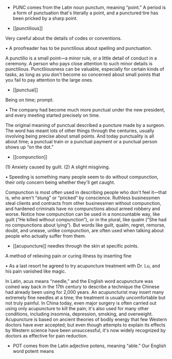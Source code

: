 - PUNC comes from the Latin noun punctum, meaning “point.” A period is a form of punctuation that's
literally a point, and a punctured tire has been pricked by a sharp point.

- [[punctilious]] 

 Very careful about the details of codes or conventions. 

• A proofreader has to be punctilious about spelling and punctuation. 

A punctilio is a small point—a minor rule, or a little detail of conduct in a ceremony. A person who
pays close attention to such minor details is punctilious. Punctiliousness can be valuable, especially
for certain kinds of tasks, as long as you don't become so concerned about small points that you fail to
pay attention to the large ones.

- [[punctual]] 

 Being on time; prompt. 

• The company had become much more punctual under the new president, and every meeting started
precisely on time. 

The original meaning of punctual described a puncture made by a surgeon. The word has meant lots
of other things through the centuries, usually involving being precise about small points. And today
punctuality is all about time; a punctual train or a punctual payment or a punctual person shows up
“on the dot.”

- [[compunction]] 

 (1) Anxiety caused by guilt. (2) A slight misgiving. 

•  Speeding  is  something  many  people  seem  to  do  without  compunction,  their  only  concern  being
whether they'll get caught. 

Compunction is most often used in describing people who don't feel it—that is, who aren't “stung” or
“pricked”  by  conscience.  Ruthless  businessmen  steal  clients  and  contracts  from  other  businessmen
without compunction, and hardened criminals have no compunctions about armed robbery and worse.
Notice  how  compunction  can  be  used  in  a  noncountable  way,  like  guilt  (“He  killed  without
compunction”), or in the plural, like qualm (”She had no compunctions about lying”). But words like
guilt, qualm, regret, remorse, doubt, and unease, unlike compunction, are often used when talking
about people who actually suffer from them.

- [[acupuncture]] 
needles through the skin at specific points. 

 A method of relieving pain or curing illness by inserting fine

• As a last resort he agreed to try acupuncture treatment with Dr. Lu, and his pain vanished like magic.

In Latin, acus means “needle,” and the English word acupuncture was coined way back in the 17th
century to describe a technique the Chinese had already been using for 2,000 years. An acupuncturist
may insert many extremely fine needles at a time; the treatment is usually uncomfortable but not truly
painful. In China today, even major surgery is often carried out using only acupuncture to kill the pain;
it's  also  used  for  many  other  conditions,  including  insomnia,  depression,  smoking,  and  overweight.
Acupuncture  is  based  on  ancient  theories  of  bodily  energy  that  few  Western  doctors  have  ever
accepted; but even though attempts to explain its effects by Western science have been unsuccessful,
it's now widely recognized by doctors as effective for pain reduction.

- POT  comes  from  the  Latin  adjective  potens,  meaning  “able.”  Our  English  word  potent  means
